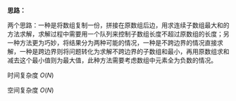 **思路：**

两个思路：一种是将数组复制一份，拼接在原数组后边，用求连续子数组最大和的方法求解，求解过程中需要用一个队列来控制子数组长度不超过原数组的长度；另一种方法更为巧妙，将结果分为两种可能的情况，一种是不跨边界的情况直接求解，一种是跨边界则将问题转化为求解不跨边界的子数组和最小，再用原数组求和减去这个最小值则为最大值，此种方法需要考虑数组中元素全为负数的情况。

时间复杂度 $O(N)$

空间复杂度 $O(N)$

